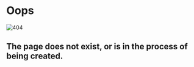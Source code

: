 # Oops

![404](./srcs/img/error.svg)

## The page does not exist, or is in the process of being created.